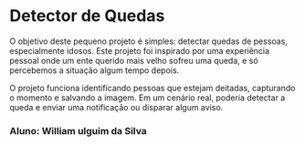 # Detector de Quedas

O objetivo deste pequeno projeto é simples: detectar quedas de pessoas, especialmente idosos. Este projeto foi inspirado por uma experiência pessoal onde um ente querido mais velho sofreu uma queda, e só percebemos a situação algum tempo depois. 

O projeto funciona identificando pessoas que estejam deitadas, capturando o momento e salvando a imagem. Em um cenário real, poderia detectar a queda e enviar uma notificação ou disparar algum aviso.

### Aluno: William  ulguim da Silva
